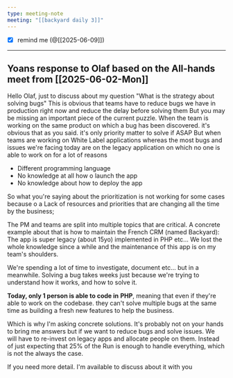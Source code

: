 ```yaml
---
type: meeting-note
meeting: "[[backyard daily 3]]"
---
```

- [x] remind me (@[[2025-06-09]])
___
## Yoans response to Olaf based on the All-hands meet from [[2025-06-02-Mon]] 

Hello Olaf, just to discuss about my question "What is the strategy about solving bugs"
This is obvious that teams have to reduce bugs we have in production right now and reduce the delay before solving them
But you may be missing an important piece of the current puzzle. When the team is working on the same product on which a bug has been
discovered. it's obvious that as you said. it's only priority matter to solve if ASAP
But when teams are working on White Label applications whereas the most bugs and issues we're facing today are on the legacy application
on which no one is able to work on for a lot of reasons

* Different programming language
* No knowledge at all how o launch the app
* No knowledge about how to deploy the app

So what you're saying about the prioritization is not working for some cases because o a Lack of resources and priorities that are changing
all the time by the business;

The PM and teams are split into multiple topics that are critical.
A concrete example about that is how to maintain the French CRM (named Backyard): The app is super legacy (about 15yo) implemented in
PHP etc... We lost the whole knowledge since a while and the maintenance of this app is on my team's shoulders.

We're spending a lot of time to investigate, document etc... but in a meanwhile. Solving a bug takes weeks just because we're trying to
understand how it works, and how to solve it.

**Today, only 1 person is able to code in** **PHP**, meaning that even if they're able to work on the codebase. they can't solve multiple bugs at the
same time as building a fresh new features to help the business.

Which is why I'm asking concrete solutions. It's probably not on your hands to bring me answers but if we want to reduce bugs and solve
issues. We will have to re-invest on legacy apps and allocate people on them.
Instead of just expecting that 25% of the Run is enough to handle everything, which is not the always the case.

If you need more detail. I'm available to discuss about it with you